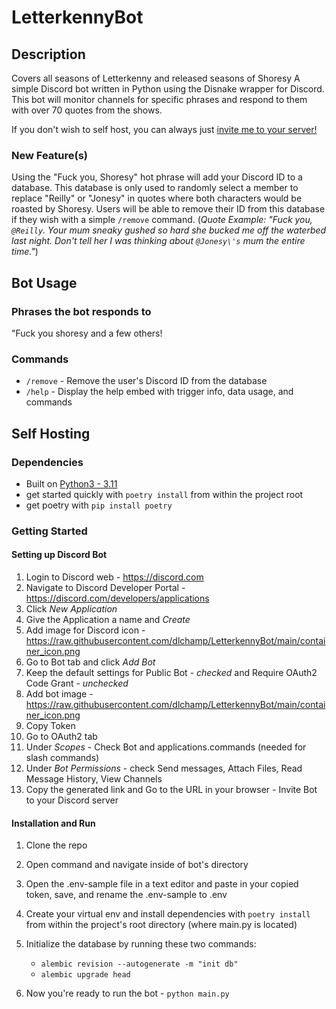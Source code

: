 # LetterkennyBot

## Description

Covers all seasons of Letterkenny and released seasons of Shoresy
A simple Discord bot written in Python using the Disnake wrapper for Discord.  This bot will monitor channels for specific phrases and respond to them with over 70 quotes from the shows.

If you don't wish to self host, you can always just [invite me to your server!](https://discord.com/api/oauth2/authorize?client_id=873640710480486451&permissions=109568&scope=bot%20applications.commands)

### New Feature(s)
Using the "Fuck you, Shoresy" hot phrase will add your Discord ID to a database. This database is only used to randomly select a member to replace "Reilly" or "Jonesy" in quotes where both characters would be roasted by Shoresy.
Users will be able to remove their ID from this database if they wish with a simple `/remove` command.
(*Quote Example: "Fuck you, `@Reilly`. Your mum sneaky gushed so hard she bucked me off the waterbed last night. Don\'t tell her I was thinking about `@Jonesy\'s` mum the entire time."*)


## Bot Usage

### Phrases the bot responds to
"Fuck you shoresy and a few others!

### Commands
 - `/remove` - Remove the user's Discord ID from the database
 - `/help` - Display the help embed with trigger info, data usage, and commands

## Self Hosting

### Dependencies

* Built on [Python3 - 3.11](https://www.python.org/downloads/)
* get started quickly with `poetry install` from within the project root
* get poetry with `pip install poetry`

### Getting Started

#### Setting up Discord Bot
1. Login to Discord web - https://discord.com
2. Navigate to Discord Developer Portal - https://discord.com/developers/applications
3. Click *New Application*
4. Give the Application a name and *Create*
5. Add image for Discord icon - https://raw.githubusercontent.com/dlchamp/LetterkennyBot/main/container_icon.png
6. Go to Bot tab and click *Add Bot*
7. Keep the default settings for Public Bot - *checked* and Require OAuth2 Code Grant - *unchecked*
8. Add bot image - https://raw.githubusercontent.com/dlchamp/LetterkennyBot/main/container_icon.png
9. Copy Token
10. Go to OAuth2 tab
11. Under *Scopes* - Check Bot and applications.commands (needed for slash commands)
12. Under *Bot Permissions* - check Send messages, Attach Files, Read Message History, View Channels
13. Copy the generated link and Go to the URL in your browser - Invite Bot to your Discord server


#### Installation and Run
1. Clone the repo
2. Open command and navigate inside of bot's directory
3. Open the .env-sample file in a text editor and paste in your copied token, save, and rename the .env-sample to .env
5. Create your virtual env and install dependencies with `poetry install` from within the project's root directory (where main.py is located)
6. Initialize the database by running these two commands:
    - `alembic revision --autogenerate -m "init db"`
    - `alembic upgrade head`

7.  Now you're ready to run the bot - `python main.py`
